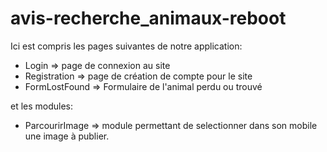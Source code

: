 ﻿# avis-recherche_animaux-reboot

Ici est compris les pages suivantes de notre application:
  - Login => page de connexion au site
  - Registration => page de création de compte pour le site
  - FormLostFound => Formulaire de l'animal perdu ou trouvé

et les modules:
  - ParcourirImage => module permettant de selectionner dans son mobile une image à publier.
